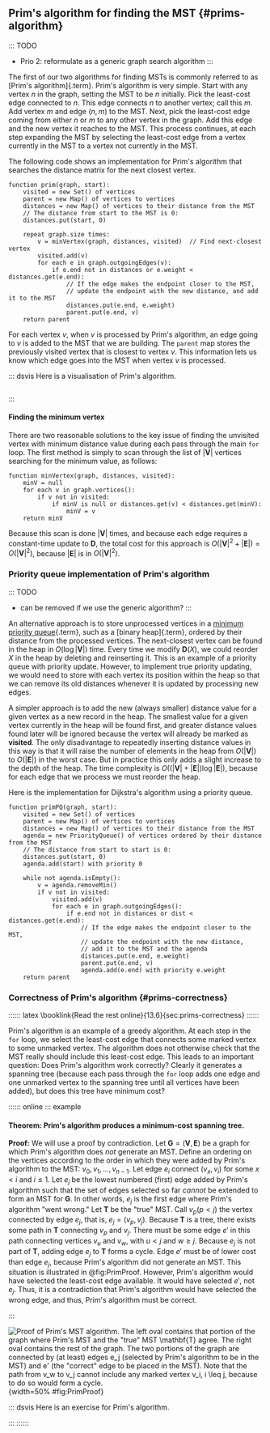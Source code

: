 
## Prim's algorithm for finding the MST {#prims-algorithm}

::: TODO
- Prio 2: reformulate as a generic graph search algorithm
:::

The first of our two algorithms for finding MSTs is commonly referred
to as [Prim's algorithm]{.term}. Prim's
algorithm is very simple. Start with any vertex $n$ in the graph,
setting the MST to be $n$ initially. Pick the least-cost edge connected
to $n$. This edge connects $n$ to another vertex; call this $m$. Add
vertex $m$ and edge $(n, m)$ to the MST. Next, pick the least-cost edge
coming from either $n$ or $m$ to any other vertex in the graph. Add this
edge and the new vertex it reaches to the MST. This process continues,
at each step expanding the MST by selecting the least-cost edge from a
vertex currently in the MST to a vertex not currently in the MST.

The following code shows an implementation for Prim's algorithm that
searches the distance matrix for the next closest vertex.

    function prim(graph, start):
        visited = new Set() of vertices
        parent = new Map() of vertices to vertices
        distances = new Map() of vertices to their distance from the MST
        // The distance from start to the MST is 0:
        distances.put(start, 0)

        repeat graph.size times:
            v = minVertex(graph, distances, visited)  // Find next-closest vertex
            visited.add(v)
            for each e in graph.outgoingEdges(v):
                if e.end not in distances or e.weight < distances.get(e.end):
                    // If the edge makes the endpoint closer to the MST,
                    // update the endpoint with the new distance, and add it to the MST
                    distances.put(e.end, e.weight)
                    parent.put(e.end, v)
        return parent

For each vertex *v*, when *v* is processed by Prim's algorithm, an edge going to *v* is added to the MST that we are building.
The `parent` map stores the previously visited vertex that is closest to vertex *v*.
This information lets us know which edge goes into the MST when vertex *v* is processed.

::: dsvis
Here is a visualisation of Prim's algorithm.

``` {.jsav-animation src="Graph/primCON.js" links="Graph/primCON.css" name="Prim's Minimum Cost Spanning Tree Algorithm Slideshow"}
```
:::

#### Finding the minimum vertex

There are two reasonable solutions to the key issue of finding the
unvisited vertex with minimum distance value during each pass through
the main `for` loop. The first method is simply to scan through the list
of $|\mathbf{V}|$ vertices searching for the minimum value, as follows:

    function minVertex(graph, distances, visited):
        minV = null
        for each v in graph.vertices():
            if v not in visited:
                if minV is null or distances.get(v) < distances.get(minV):
                    minV = v
        return minV

Because this scan is done $|\mathbf{V}|$ times, and because each edge
requires a constant-time update to $\mathbf{D}$, the total cost for this approach
is $O(|\mathbf{V}|^2 + |\mathbf{E}|) =
O(|\mathbf{V}|^2)$, because $|\mathbf{E}|$ is in
$O(|\mathbf{V}|^2)$.

<!--
### Invariants
 -->

### Priority queue implementation of Prim's algorithm

::: TODO
- can be removed if we use the generic algorithm?
:::

An alternative approach is to store unprocessed vertices in a [minimum priority queue](#priority-queue){.term},
such as a [binary heap]{.term},
ordered by their distance from the processed vertices. The next-closest
vertex can be found in the heap in $O(\log |\mathbf{V}|)$ time.
Every time we modify $\mathbf{D}(X)$, we could reorder $X$ in the heap
by deleting and reinserting it. This is an example of a priority queue with priority update.
However, to implement true priority updating, we would need
to store with each vertex its position within the heap so that we can
remove its old distances whenever it is updated by processing new edges.

A simpler approach is to add the new (always smaller) distance value for
a given vertex as a new record in the heap. The smallest value for a
given vertex currently in the heap will be found first, and greater
distance values found later will be ignored because the vertex will
already be marked as **visited**. The only disadvantage to repeatedly
inserting distance values in this way is that it will raise the number
of elements in the heap from $O(|\mathbf{V}|)$ to
$O(|\mathbf{E}|)$ in the worst case. But in practice this only adds
a slight increase to the depth of the heap. The time complexity is
$O((|\mathbf{V}| + |\mathbf{E}|) \log |\mathbf{E}|)$, because for
each edge that we process we must reorder the heap.

Here is the implementation for Dijkstra's algorithm using a priority queue.

    function primPQ(graph, start):
        visited = new Set() of vertices
        parent = new Map() of vertices to vertices
        distances = new Map() of vertices to their distance from the MST
        agenda = new PriorityQueue() of vertices ordered by their distance from the MST
        // The distance from start to start is 0:
        distances.put(start, 0)
        agenda.add(start) with priority 0

        while not agenda.isEmpty():
            v = agenda.removeMin()
            if v not in visited:
                visited.add(v)
                for each e in graph.outgoingEdges():
                    if e.end not in distances or dist < distances.get(e.end):
                        // If the edge makes the endpoint closer to the MST,
                        // update the endpoint with the new distance,
                        // add it to the MST and the agenda
                        distances.put(e.end, e.weight)
                        parent.put(e.end, v)
                        agenda.add(e.end) with priority e.weight
        return parent


### Correctness of Prim's algorithm {#prims-correctness}

:::::: latex
\booklink{Read the rest online}{13.6}{sec:prims-correctness}
::::::

Prim's algorithm is an example of a greedy algorithm. At each step in
the `for` loop, we select the least-cost edge that connects some marked
vertex to some unmarked vertex. The algorithm does not otherwise check
that the MST really should include this least-cost edge. This leads to
an important question: Does Prim's algorithm work correctly? Clearly it
generates a spanning tree (because each pass through the `for` loop adds
one edge and one unmarked vertex to the spanning tree until all vertices
have been added), but does this tree have minimum cost?

:::::: online
::: example
#### Theorem: Prim's algorithm produces a minimum-cost spanning tree.

**Proof:**
We will use a proof by contradiction. Let
$\mathbf{G} = (\mathbf{V}, \mathbf{E})$ be a graph for which Prim's
algorithm does *not* generate an MST. Define an ordering on the
vertices according to the order in which they were added by Prim's
algorithm to the MST: $v_0, v_1, ..., v_{n-1}$. Let edge $e_i$
connect $(v_x, v_i)$ for some $x < i$ and $i \leq 1$. Let $e_j$ be the
lowest numbered (first) edge added by Prim's algorithm such that the
set of edges selected so far *cannot* be extended to form an MST for
$\mathbf{G}$. In other words, $e_j$ is the first edge where Prim's
algorithm "went wrong." Let $\mathbf{T}$ be the "true" MST. Call
$v_p (p<j)$ the vertex connected by edge $e_j$, that is,
$e_j = (v_p, v_j)$.
Because $\mathbf{T}$ is a tree, there exists some path in $\mathbf{T}$
connecting $v_p$ and $v_j$. There must be some edge $e'$ in this path
connecting vertices $v_u$ and $v_w$, with $u < j$ and $w \geq j$.
Because $e_j$ is not part of $\mathbf{T}$, adding edge $e_j$ to
$\mathbf{T}$ forms a cycle. Edge $e'$ must be of lower cost than edge
$e_j$, because Prim's algorithm did not generate an MST. This
situation is illustrated in
@fig:PrimProof. However, Prim's
algorithm would have selected the least-cost edge available. It would
have selected $e'$, not $e_j$. Thus, it is a contradiction that
Prim's algorithm would have selected the wrong edge, and thus,
Prim's algorithm must be correct.

:::

![Proof of Prim's MST algorithm.
The left oval contains that portion of the
graph where Prim's MST and the "true" MST $\mathbf{T}$ agree. The
right oval contains the rest of the graph. The two portions of the graph
are connected by (at least) edges $e_j$ (selected by Prim's algorithm
to be in the MST) and $e'$ (the "correct" edge to be placed in the
MST). Note that the path from $v_w$ to $v_j$ cannot include any marked
vertex $v_i, i \leq j$, because to do so would form a cycle.
](images/PrimMST.png){width=50% #fig:PrimProof}

::: dsvis
Here is an exercise for Prim's algorithm.

<avembed id="PrimPE" src="Graph/PrimPE.html" type="pe" name="Prim's Algorithm Proficiency Exercise"/>
:::
::::::
